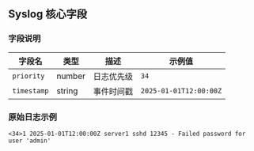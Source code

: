 ## Syslog 核心字段

### 字段说明
| 字段名       | 类型     | 描述               | 示例值                      |
|--------------|----------|--------------------|----------------------------|
| `priority`   | number   | 日志优先级         | `34`                       |
| `timestamp`  | string   | 事件时间戳         | `2025-01-01T12:00:00Z`     |

### 原始日志示例
```syslog
<34>1 2025-01-01T12:00:00Z server1 sshd 12345 - Failed password for user 'admin'
```
